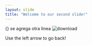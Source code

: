 ```yaml
---
layout: slide
title: "Welcome to our second slide!"
---
```

{} se agrega otra linea
![download](https://user-images.githubusercontent.com/36246901/121073388-1539d480-c798-11eb-95ae-5e8492878cc3.jpg)

Use the left arrow to go back!
